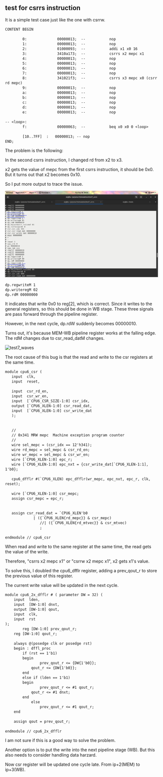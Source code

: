 ## test for csrrs instruction

It is a simple test case just like the one with csrrw.
```````````````
CONTENT BEGIN

        0:              00000013;  --           nop
        1:              00000013;  --           nop
        2:              01000093;  --           addi x1 x0 16
        3:              3410a173;  --           csrrs x2 mepc x1
        4:              00000013;  --           nop
        5:              00000013;  --           nop
        6:              00000013;  --           nop 
        7:              00000013;  --           nop
        8:              341021f3;  --           csrrs x3 mepc x0 (csrr rd mepc)
        9:              00000013;  --           nop
        a:              00000013;  --           nop
        b:              00000013;  --           nop
        c:              00000013;  --           nop
        d:              00000013;  --           nop
        e:              00000013;  --           nop

-- <loop>:
        f:              00000063;  --           beq x0 x0 0 <loop>

        [10..7FF]  :   00000013; -- nop
END;
```````````````
The problem is the following:

In the second csrrs instruction, I changed rd from x2 to x3.

x2 gets the value of mepc from the first csrrs instruction, it should be 0x0. But it turns out that x2 becomes 0x10.

So I put more output to trace the issue.

![test7_output](image/test7_output.png)

```````````````
dp.regwriteM 1
dp.writeregM 02
dp.rdM 00000000
`````````````````
It indicates that write 0x0 to reg[2], which is correct.
Since it writes to the general registers, so this should be done in WB stage.
These three signals are pass forward through the pipeline register.

However, in the next cycle, dp.rdW suddenly becomes 00000010.

Turns out, it's because MEM-WB pipeline register works at the falling edge. The rdM changes due to csr_read_datM changes.

![test7_waves](image/test7_waves.png)

The root cause of this bug is that the read and write to the csr registers at the same time.

``````````````
module cpu6_csr (
   input  clk,
   input  reset,

   input  csr_rd_en,
   input  csr_wr_en,
   input  [`CPU6_CSR_SIZE-1:0] csr_idx,
   output [`CPU6_XLEN-1:0] csr_read_dat,
   input  [`CPU6_XLEN-1:0] csr_write_dat
   );


   //
   // 0x341 MRW mepc  Machine exception program counter
   //
   wire sel_mepc = (csr_idx == 12'h341);
   wire rd_mepc = sel_mepc & csr_rd_en;
   wire wr_mepc = sel_mepc & csr_wr_en;
   wire [`CPU6_XLEN-1:0] epc_r;
   wire [`CPU6_XLEN-1:0] epc_nxt = {csr_write_dat[`CPU6_XLEN-1:1], 1'b0};

   cpu6_dfflr #(`CPU6_XLEN) epc_dfflr(wr_mepc, epc_nxt, epc_r, clk, reset);
   
   wire [`CPU6_XLEN-1:0] csr_mepc;
   assign csr_mepc = epc_r;


   assign csr_read_dat = `CPU6_XLEN'b0
			 | ({`CPU6_XLEN{rd_mepc}} & csr_mepc)
			    //| ({`CPU6_XLEN{rd_mtvec}} & csr_mtvec)
			    ; 

endmodule // cpu6_csr 
``````````````

When read and write to the same register at the same time, the read gets the value of the write.

Therefore, "csrrs x2 mepc x1" or "csrrw x2 mepc x1", x2 gets x1's value.

To solve this, I doubled the cpu6_dfflr register, adding a prev_qout_r to store the previous value of this register.

The current write value will be updated in the next cycle.

```````````````
module cpu6_2x_dfflr # ( parameter DW = 32) (
	input  lden,
	input  [DW-1:0] dnxt,
	output [DW-1:0] qout,
	input  clk,
	input  rst
);
        reg [DW-1:0] prev_qout_r;
	reg [DW-1:0] qout_r;
	
	always @(posedge clk or posedge rst)
	begin : dffl_proc
		if (rst == 1'b1)
		begin
		        prev_qout_r <= {DW{1'b0}};
			qout_r <= {DW{1'b0}};
		end   
		else if (lden == 1'b1)
		begin
		        prev_qout_r <= #1 qout_r;
			qout_r <= #1 dnxt;
		end
	        else
		        prev_qout_r <= #1 qout_r;	
	end
	
	assign qout = prev_qout_r;

endmodule // cpu6_2x_dfflr
```````````````

I am not sure if this is a good way to solve the problem.

Another option is to put the write into the next pipeline stage (WB).
But this also needs to consider handling data harzard.

Now csr register will be updated one cycle late. From ip+2(MEM) to ip+3(WB).

